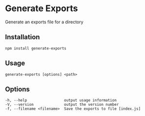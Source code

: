 # Generate Exports

Generate an exports file for a directory

Installation
--------------
`npm install generate-exports`

Usage
--------------
`generate-exports [options] <path>`

Options
----------
    -h, --help                 output usage information
    -V, --version              output the version number
    -f, --filename <filename>  Save the exports to file [index.js]
